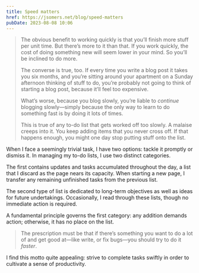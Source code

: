 ```yaml
---
title: Speed matters
href: https://jsomers.net/blog/speed-matters
pubDate: 2023-08-08 10:06
---
```


> The obvious benefit to working quickly is that you’ll finish more stuff per unit time. But there’s more to it than that. If you work quickly, the cost of doing something new will seem lower in your mind. So you’ll be inclined to do more.
>
> The converse is true, too. If every time you write a blog post it takes you six months, and you’re sitting around your apartment on a Sunday afternoon thinking of stuff to do, you’re probably not going to think of starting a blog post, because it’ll feel too expensive.
>
> What’s worse, because you blog slowly, you’re liable to _continue_ blogging slowly—simply because the only way to learn to do something fast is by doing it lots of times.
>
> This is true of any to-do list that gets worked off too slowly. A malaise creeps into it. You keep adding items that you never cross off. If that happens enough, you might one day stop putting stuff onto the list.

When I face a seemingly trivial task, I have two options: tackle it promptly or dismiss it. In managing my to-do lists, I use two distinct categories.

The first contains updates and tasks accumulated throughout the day, a list that I discard as the page nears its capacity. When starting a new page, I transfer any remaining unfinished tasks from the previous list.

The second type of list is dedicated to long-term objectives as well as ideas for future undertakings. Occasionally, I read through these lists, though no immediate action is required.

A fundamental principle governs the first category: any addition demands action; otherwise, it has no place on the list.

> The prescription must be that if there’s something you want to do a lot of and get good at—like write, or fix bugs—you should try to do it _faster_.

I find this motto quite appealing: strive to complete tasks swiftly in order to cultivate a sense of productivity.
